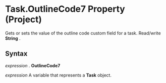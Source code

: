 
# Task.OutlineCode7 Property (Project)

 Gets or sets the value of the outline code custom field for a task. Read/write **String** .


## Syntax

 _expression_ . **OutlineCode7**

 _expression_ A variable that represents a **Task** object.


